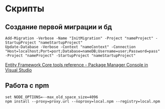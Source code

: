 # Скрипты

## Cоздание первой миграции и бд
```
Add-Migration -Verbose -Name "InitMigration" -Project "nameProject" -StartupProject "nameStartupProject"
Update-Database -Verbose -Context "nameContext" -Connection "Host=localhost;Port=port;Database=nameDB;Username=user;Password=pass" -Project "nameProject" -StartupProject "nameStartupProject"
```
[Entity Framework Core tools reference - Package Manager Console in Visual Studio](https://learn.microsoft.com/en-us/ef/core/cli/powershell)

## Работа с npm
```
set NODE_OPTIONS=--max_old_space_size=4096
npm install --proxy=proxy.url --noproxy=local.npm --registry=local.npm
```
